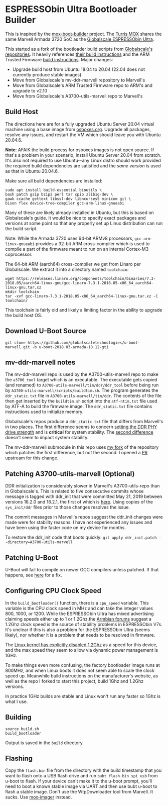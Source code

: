 # ESPRESSObin Ultra Bootloader Builder

This is inspired by the [mox-boot-builder](https://gitlab.nic.cz/turris/mox-boot-builder) project. The [Turris MOX](https://www.turris.com/en/mox/overview/) shares the same Marvell Armada 3720 SoC as the [Globalscale ESPRESSObin Ultra](https://globalscaletechnologies.com/product/espressobin-ultra/).

This started as a fork of the bootloader build scripts from [Globalscale's repositories](https://github.com/globalscaletechnologies). It heavily references [their build instructions](https://espressobin.net/espressobin-ultra-build-instruction/) and the ARM Trusted Firmware [build instructions](https://trustedfirmware-a.readthedocs.io/en/v2.10/plat/marvell/armada/build.html). Major changes:

* Upgrade build host from Ubuntu 18.04 to 20.04 (22.04 does not currently produce stable images)
* Move from Globalscale's mv-ddr-marvell repository to Marvell's
* Move from Globalscale's ARM Trusted Firmware repo to ARM's and upgrade to v2.10
* Move from Globalscale's A3700-utils-marvell repo to Marvell's

## Build Host

The directions here are for a fully upgraded Ubuntu Server 20.04 virtual machine using a base image from [osboxes.org](https://www.osboxes.org/ubuntu-server/#ubuntu-server-20-04-4-vbox). Upgrade all packages, resolve any issues, and restart the VM which should leave you with Ubuntu 20.04.6.

__Note__: AFAIK the build process for osboxes images is not open source. If that's a problem in your scenario, install Ubuntu Server 20.04 from scratch. It's also not required to use Ubuntu--any Linux distro should work provided the required build dependencies are satisfied and the _same version_ is used as that in Ubuntu 20.04.6.

Make sure all build dependencies are installed:
```
sudo apt install build-essential binutils \
bash patch gzip bzip2 perl tar cpio zlib1g-dev \
gawk ccache gettext libssl-dev libncurses5 minicom git \
bison flex device-tree-compiler gcc-arm-linux-gnueabi
```
Many of these are likely already installed in Ubuntu, but this is based on Globalscale's guide. It would be nice to specify exact packages and versions at some point so that any properly set up Linux distribution can run the build script.

Note: While the Armada 3720 uses 64-bit ARMv8 processors, `gcc-arm-linux-gnueabi` provides a 32-bit ARM cross-compiler which is used to compile a part of the firmware meant to run on an internal Cortex-M3 coprocessor.

The 64-bit ARM (aarch64) cross-compiler we get from Linaro per Globalscale. We extract it into a directory named `toolchain`:
```
wget https://releases.linaro.org/components/toolchain/binaries/7.3-2018.05/aarch64-linux-gnu/gcc-linaro-7.3.1-2018.05-x86_64_aarch64-linux-gnu.tar.xz
mkdir toolchain
tar -xvf gcc-linaro-7.3.1-2018.05-x86_64_aarch64-linux-gnu.tar.xz -C toolchain/
```
This toolchain is fairly old and likely a limiting factor in the ability to upgrade the build host OS.

## Download U-Boot Source

```
git clone https://github.com/globalscaletechnologies/u-boot-marvell.git -b u-boot-2018.03-armada-18.12-gti
```

## mv-ddr-marvell notes
The mv-ddr-marvell repo is used by the A3700-utils-marvell repo to make the `a3700_tool` target which is an executable. The executable gets copied (and renamed) to `A3700-utils-marvell/tim/ddr/ddr_tool` before being run by `A3700-utils-marvell/scripts/buildtim.sh`. The program generates the `ddr_static.txt` file in `A3700-utils-marvell/tim/ddr`. The contents of the file then get inserted by the `buildtim.sh` script into the `atf-ntim.txt` file used by ATF-A to build the firmware image. The `ddr_static.txt` file contains instructions used to initialize memory.

Globalscale's repos produce a `ddr_static.txt` file that differs from Marvell's in two places. The first difference seems to concern [setting the DDR PHY drive strength](https://github.com/globalscaletechnologies/A3700-utils-marvell/commit/feced21c4c343428eab2f99cc9c78028bb961690) and is __critical__ for system stability. The [second difference](https://github.com/MarvellEmbeddedProcessors/mv-ddr-marvell/commit/4208ad5f2d1cee6125d3047ea1aac90a051e3d16) doesn't seem to impact system stability.

The mv-ddr-marvell submodule in this repo uses [my fork](https://github.com/bschnei/mv-ddr-marvell) of the repository which patches the first difference, but not the second. I opened a [PR](https://github.com/MarvellEmbeddedProcessors/mv-ddr-marvell/pull/43) upstream for this change.

## Patching A3700-utils-marvell (Optional)
DDR initialization is considerably slower in Marvell's A3700-utils-repo than in Globalscale's. This is related to five consecutive commits whose message is tagged with ddr_init that were committed May 21, 2019 between versions 18.2.0 and 18.2.1, the first of which is [here](https://github.com/MarvellEmbeddedProcessors/A3700-utils-marvell/commit/4d785e3ec35daf77d85c0f26e91388afcca0d478). Using copies of the `sys_init/ddr` files prior to those changes resolves the issue.

The commit messages in Marvell's repos suggest the ddr_init changes were made were for stability reasons. I have not experienced any issues and have been using the faster code on my device for months.

To restore the ddr_init code that boots quickly: `git apply ddr_init.patch --directory=A3700-utils-marvell`

## Patching U-Boot
U-Boot will fail to compile on newer GCC compilers unless patched. If that happens, see [here](https://github.com/BPI-SINOVOIP/BPI-M4-bsp/issues/4#issuecomment-1296184876) for a fix.

## Configuring CPU Clock Speed

In the `build_bootloader()` function, there is a `cpu_speed` variable. This variable is the CPU clock speed in MHz and can take the integer values 800, 1000, or 1200. While the ESPRESSObin Ultra has mixed advertising claiming speeds either up to 1 or 1.2Ghz,the [Armbian forums](https://www.armbian.com/espressobin/) suggest a 1.2Ghz clock speed is the source of stability problems in ESPRESSObin V7s. It's unclear if this is also a problem for the ESPRESSObin Ultra (seems likely), nor whether it is a problem that needs to be resolved in firmware.

The [Linux kernel has explicitly disabled 1.2Ghz](https://github.com/torvalds/linux/blob/master/drivers/cpufreq/armada-37xx-cpufreq.c#L106-L109) as a speed for this device, and the max speed they seem to allow via dynamic power management is 1GHz.

To make things even more confusing, the factory bootloader image runs at 800MHz, and when Linux boots it does not seem able to scale the clock speed up. Meanwhile build instructions on the manufacturer's website, as well as the repo I forked to start this project, build 1Ghz and 1.2Ghz versions.

In practice 1GHz builds are stable and Linux won't run any faster so 1Ghz is what I use.

## Building
```
source build.sh
build_bootloader
```
Output is saved in the `build` directory.

## Flashing
Copy the `flash.bin` file from the directory with the build timestamp that you want to flash onto a USB flash drive and run `bubt flash.bin spi usb` from u-boot to flash. If your device can't make it to the u-boot prompt, you'll need to boot a known stable image via UART and then use bubt u-boot to flash a stable image. Don't use the WtpDownloader tool from Marvell. It sucks. Use [mox-imager](https://gitlab.nic.cz/turris/mox-imager) instead.
